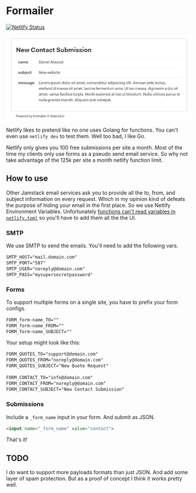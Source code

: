 # Formailer

[![Netlify Status](https://api.netlify.com/api/v1/badges/5729030b-a610-4165-b127-02133bd0e9bf/deploy-status)](https://app.netlify.com/sites/netlify-emailer/deploys)

![Screenshot](img.png)

Netlify likes to pretend like no one uses Golang for functions. You can't even use `netlify dev` to test them. Well too bad, I like Go.

Netlify only gives you 100 free submissions per site a month. Most of the time my clients only use forms as a pseudo send email service. So why not take advantage of the 125k per site a month netlify function limit.

## How to use
Other Jamstack email services ask you to provide all the to, from, and subject information on every request. Which in my opinion kind of defeats the purpose of hiding your email in the first place. So we use Netlify Environment Variables. Unfortunately [functions can't read variables in `netlify.toml`](https://github.com/netlify/netlify-lambda/issues/59) so you'll have to add them all the the UI.

### SMTP
We use SMTP to send the emails. You'll need to add the following vars.
```env
SMTP_HOST="mail.domain.com"
SMTP_PORT="587"
SMTP_USER="noreply@domain.com"
SMTP_PASS="mysupersecretpassword"
```

### Forms
To support multiple forms on a single site, you have to prefix your form configs.
```env
FORM_form-name_TO=""
FORM_form-name_FROM=""
FORM_form-name_SUBJECT=""
```

Your setup might look like this:
```env
FORM_QUOTES_TO="support@domain.com"
FORM_QUOTES_FROM="noreply@domain.com"
FORM_QUOTES_SUBJECT="New Quote Request"

FORM_CONTACT_TO="info@domain.com"
FORM_CONTACT_FROM="noreply@domain.com"
FORM_CONTACT_SUBJECT="New Contact Submission"
```

### Submissions
Include a `_form_name` input in your form. And submit as JSON.
```html
<input name="_form_name" value="contact">
```

That's it!


## TODO
I do want to support more payloads formats than just JSON. And add some layer of spam protection. But as a proof of concept I think it works pretty well.
